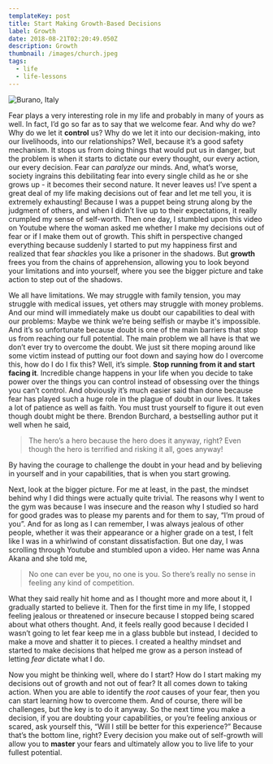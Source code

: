 ```yaml
---
templateKey: post
title: Start Making Growth-Based Decisions
label: Growth
date: 2018-08-21T02:20:49.050Z
description: Growth
thumbnail: /images/church.jpeg
tags:
  - life
  - life-lessons
---
```


![Burano, Italy](/images/burano2.jpg 'Burano, Italy')

Fear plays a very interesting role in my life and probably in many of yours as well. In fact, I’d go so far as to say that we welcome fear. And why do we? Why do we let it **control** us? Why do we let it into our decision-making, into our livelihoods, into our relationships? Well, because it’s a good safety mechanism. It stops us from doing things that would put us in danger, but the problem is when it starts to dictate our every thought, our every action, our every decision. Fear can _paralyze_ our minds. And, what’s worse, society ingrains this debilitating fear into every single child as he or she grows up - it becomes their second nature. It never leaves us! I’ve spent a great deal of my life making decisions out of fear and let me tell you, it is extremely exhausting! Because I was a puppet being strung along by the judgment of others, and when I didn’t live up to their expectations, it really crumpled my sense of self-worth. Then one day, I stumbled upon this video on Youtube where the woman asked me whether I make my decisions out of fear or if I make them out of growth. This shift in perspective changed everything because suddenly I started to put my happiness first and realized that fear _shackles_ you like a prisoner in the shadows. But **growth** frees you from the chains of apprehension, allowing you to look beyond your limitations and into yourself, where you see the bigger picture and take action to step out of the shadows.

We all have limitations. We may struggle with family tension, you may struggle with medical issues, yet others may struggle with money problems. And our mind will immediately make us doubt our capabilities to deal with our problems: Maybe we think we’re being selfish or maybe it's impossible. And it’s so unfortunate because doubt is one of the main barriers that stop us from reaching our full potential. The main problem we all have is that we don’t ever try to overcome the doubt. We just sit there moping around like some victim instead of putting our foot down and saying how do I overcome this, how do I do I fix this? Well, it’s simple. **Stop running from it and start facing it**. Incredible change happens in your life when you decide to take power over the things you can control instead of obsessing over the things you can’t control. And obviously it’s much easier said than done because fear has played such a huge role in the plague of doubt in our lives. It takes a lot of patience as well as faith. You must trust yourself to figure it out even though doubt might be there. Brendon Burchard, a bestselling author put it well when he said,

> The hero’s a hero because the hero does it anyway, right? Even though the hero is terrified and risking it all, goes anyway!

By having the courage to challenge the doubt in your head and by believing in yourself and in your capabilities, that is when you start growing.

Next, look at the bigger picture. For me at least, in the past, the mindset behind why I did things were actually quite trivial. The reasons why I went to the gym was because I was insecure and the reason why I studied so hard for good grades was to please my parents and for them to say, “I’m proud of you”. And for as long as I can remember, I was always jealous of other people, whether it was their appearance or a higher grade on a test, I felt like I was in a whirlwind of constant dissatisfaction. But one day, I was scrolling through Youtube and stumbled upon a video. Her name was Anna Akana and she told me,

> No one can ever be you, no one is you. So there’s really no sense in feeling any kind of competition.

What they said really hit home and as I thought more and more about it, I gradually started to believe it. Then for the first time in my life, I stopped feeling jealous or threatened or insecure because I stopped being scared about what others thought. And, it feels really good because I decided I wasn’t going to let fear keep me in a glass bubble but instead, I decided to make a move and shatter it to pieces. I created a healthy mindset and started to make decisions that helped me grow as a person instead of letting _fear_ dictate what I do.

Now you might be thinking well, where do I start? How do I start making my decisions out of growth and not out of fear? It all comes down to taking action. When you are able to identify the _root_ causes of your fear, then you can start learning how to overcome them. And of course, there will be challenges, but the key is to do it anyway. So the next time you make a decision, if you are doubting your capabilities, or you’re feeling anxious or scared, ask yourself this, “Will I still be better for this experience?” Because that’s the bottom line, right? Every decision you make out of self-growth will allow you to **master** your fears and ultimately allow you to live life to your fullest potential.
